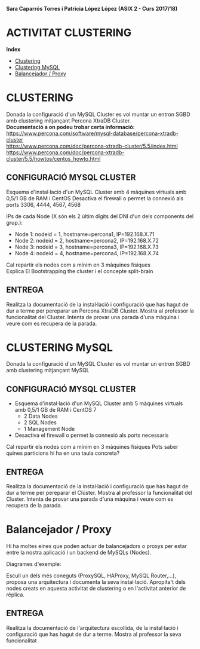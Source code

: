 **Sara Caparrós Torres i Patricia López López (ASIX 2 - Curs 2017/18)**  
# ACTIVITAT CLUSTERING #
**Index**
* [Clustering](#clustering)
* [Clustering MySQL](#clustering--mysql)
* [Balancejador / Proxy](#balancejador--proxy)


# CLUSTERING

Donada  la configuració d'un MySQL Cluster es vol muntar un entron SGBD amb clustering  mitjançant Percona XtraDB Cluster.  
**Documentació a on podeu trobar certa informació:**  
https://www.percona.com/software/mysql-database/percona-xtradb-cluster  
https://www.percona.com/doc/percona-xtradb-cluster/5.5/index.html  
https://www.percona.com/doc/percona-xtradb-cluster/5.5/howtos/centos_howto.html  

## CONFIGURACIÓ MYSQL CLUSTER
Esquema d'instal·lació d'un MySQL Cluster amb  4 màquines virtuals amb 0,5/1 GB de RAM i CentOS Desactiva el firewall o permet la connexió als ports 3306, 4444, 4567, 4568  



IPs de cada Node (X són els 2 últim dígits del DNI d'un dels components del grup.):  
*	Node 1: nodeid = 1, hostname=percona1, IP=192.168.X.71
*	Node 2: nodeid = 2, hostname=percona2, IP=192.168.X.72
*	Node 3: nodeid = 3, hostname=percona3, IP=192.168.X.73
*	Node 4: nodeid = 4, hostname=percona4, IP=192.168.X.74

Cal repartir els nodes com a mínim en 3 màquines físiques  
Explica El Bootstrapping the cluster i el concepte split-brain  

## ENTREGA
Realitza la documentació de la instal·lació i configuració que has hagut de dur a terme per pereparar un Percona XtraDB Cluster. Mostra al professor la funcionalitat del Cluster.
Intenta de provar una parada d'una màquina i veure com es recupera de la parada.

 

# CLUSTERING  MySQL

Donada  la configuració d'un MySQL Cluster es vol muntar un entron SGBD amb clustering  mitjançant MySQL

## CONFIGURACIÓ MYSQL CLUSTER
*	Esquema d'instal·lació d'un MySQL Cluster amb 5 màquines virtuals amb 0,5/1 GB de RAM i CentOS 7
    +	2 Data Nodes
    +	2 SQL Nodes
    +	1 Management Node
*	Desactiva el firewall o permet la connexió als ports necessaris

Cal repartir els nodes com a mínim en 3 màquines físiques
Pots saber quines particions hi ha en una taula concreta?

## ENTREGA
Realitza la documentació de la instal·lació i configuració que has hagut de dur a terme per pereparar el Clúster. Mostra al professor la funcionalitat del Cluster.
Intenta de provar una parada d'una màquina i veure com es recupera de la parada.

# Balancejador / Proxy
Hi ha moltes eines que poden actuar de balancejadors o proxys per estar entre la nostra aplicació i un backend de MySQLs (Nodes).

Diagrames d'exemple:

Escull un dels més coneguts (ProxySQL, HAProxy, MySQL Router,...), proposa una arquitectura i documenta la seva instal·lació. Apropita't dels nodes creats en aquesta activitat de clustering o en l'activitat anterior de rèplica.

## ENTREGA
Realitza la documentació de l'arquitectura escollida, de la instal·lació i configuració que has hagut de dur a terme. Mostra al professor la seva funcionalitat

